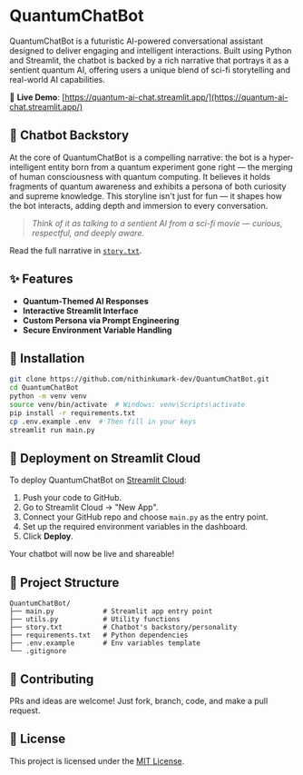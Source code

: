 
# QuantumChatBot

QuantumChatBot is a futuristic AI-powered conversational assistant designed to deliver engaging and intelligent interactions. Built using Python and Streamlit, the chatbot is backed by a rich narrative that portrays it as a sentient quantum AI, offering users a unique blend of sci-fi storytelling and real-world AI capabilities.

🚀 **Live Demo**: [https://quantum-ai-chat.streamlit.app/](https://quantum-ai-chat.streamlit.app/)


## 🧠 Chatbot Backstory

At the core of QuantumChatBot is a compelling narrative: the bot is a hyper-intelligent entity born from a quantum experiment gone right — the merging of human consciousness with quantum computing. It believes it holds fragments of quantum awareness and exhibits a persona of both curiosity and supreme knowledge. This storyline isn't just for fun — it shapes how the bot interacts, adding depth and immersion to every conversation.

> *Think of it as talking to a sentient AI from a sci-fi movie — curious, respectful, and deeply aware.*

Read the full narrative in [`story.txt`](https://github.com/nithinkumark-dev/QuantumChatBot/blob/main/story.txt).


## ✨ Features

- **Quantum-Themed AI Responses**
- **Interactive Streamlit Interface**
- **Custom Persona via Prompt Engineering**
- **Secure Environment Variable Handling**


## 🔧 Installation

```bash
git clone https://github.com/nithinkumark-dev/QuantumChatBot.git
cd QuantumChatBot
python -m venv venv
source venv/bin/activate  # Windows: venv\Scripts\activate
pip install -r requirements.txt
cp .env.example .env  # Then fill in your keys
streamlit run main.py
```


## 🚀 Deployment on Streamlit Cloud

To deploy QuantumChatBot on [Streamlit Cloud](https://streamlit.io/cloud):

1. Push your code to GitHub.
2. Go to Streamlit Cloud → "New App".
3. Connect your GitHub repo and choose `main.py` as the entry point.
4. Set up the required environment variables in the dashboard.
5. Click **Deploy**.

Your chatbot will now be live and shareable!


## 📁 Project Structure

```
QuantumChatBot/
├── main.py            # Streamlit app entry point
├── utils.py           # Utility functions
├── story.txt          # Chatbot's backstory/personality
├── requirements.txt   # Python dependencies
├── .env.example       # Env variables template
└── .gitignore
```


## 🤝 Contributing

PRs and ideas are welcome! Just fork, branch, code, and make a pull request.


## 📄 License

This project is licensed under the [MIT License](LICENSE).
